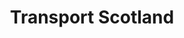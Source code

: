---
schema: default
title: Transport Scotland
description: An executive agency of Scottish Government
logo: ''
type:
- Executive agency
portal_url: ''
org_url: https://www.transport.gov.scot/
twitter_handle: transcotland
wikidata_qid: Q7834896
wdtk_id: transport_scotland
---